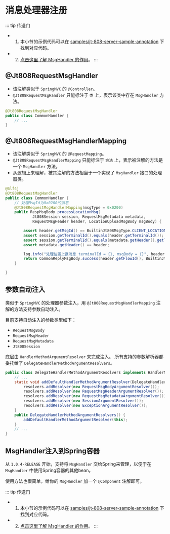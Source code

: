 # 消息处理器注册

::: tip 传送门
- 1. 本小节的示例代码可以在 [samples/jt-808-server-sample-annotation](https://github.com/hylexus/jt-framework/tree/master/samples/jt-808-server-sample-annotation) 下找到对应代码。
- 2. [点击这里了解 MsgHandler 的作用](../basic/customized.md#msghandler)。
:::

## @Jt808RequestMsgHandler

- 该注解类似于 `SpringMVC` 的 `@Controller`。
- `@Jt808RequestMsgHandler` 只能标注于 `类` 上，表示该类中存在 `MsgHandler` 方法。

```java
@Jt808RequestMsgHandler
public class CommonHandler {
    // ...
}
```

## @Jt808RequestMsgHandlerMapping

- 该注解类似于 `SpringMVC` 的 `@RequestMapping`。
- `@Jt808RequestMsgHandlerMapping` 只能标注于 `方法` 上，表示被注解的方法是一个 `MsgHandler` 方法。
- 从逻辑上来理解，被其注解的方法相当于一个实现了 `MsgHandler` 接口的处理器类。

```java
@Slf4j
@Jt808RequestMsgHandler
public class CommonHandler {
    // 处理MsgId为0x0200的消息
    @Jt808RequestMsgHandlerMapping(msgType = 0x0200)
    public RespMsgBody processLocationMsg(
            Jt808Session session, RequestMsgMetadata metadata,
            RequestMsgHeader header, LocationUploadMsgBody msgBody) {

        assert header.getMsgId() == BuiltinJt808MsgType.CLIENT_LOCATION_INFO_UPLOAD.getMsgId();
        assert session.getTerminalId().equals(header.getTerminalId());
        assert session.getTerminalId().equals(metadata.getHeader().getTerminalId());
        assert metadata.getHeader() == header;

        log.info("处理位置上报消息 terminalId = {}, msgBody = {}", header.getTerminalId(), msgBody);
        return CommonReplyMsgBody.success(header.getFlowId(), BuiltinJt808MsgType.CLIENT_LOCATION_INFO_UPLOAD);
    }

}
```

## 参数自动注入

类似于 `SpringMVC` 的处理器参数注入，用 `@Jt808RequestMsgHandlerMapping` 注解的方法支持参数自动注入。

目前支持自动注入的参数类型如下：

- `RequestMsgBody`
- `RequestMsgHeader`
- `RequestMsgMetadata`
- `Jt808Session`

底层由 `HandlerMethodArgumentResolver` 来完成注入。
所有支持的参数解析器都委托给了 `DelegateHandlerMethodArgumentResolvers`。

```java
public class DelegateHandlerMethodArgumentResolvers implements HandlerMethodArgumentResolver {
    // ...
    static void addDefaultHandlerMethodArgumentResolver(DelegateHandlerMethodArgumentResolvers resolvers) {
        resolvers.addResolver(new RequestMsgBodyArgumentResolver());
        resolvers.addResolver(new RequestMsgHeaderArgumentResolver());
        resolvers.addResolver(new RequestMsgMetadataArgumentResolver());
        resolvers.addResolver(new SessionArgumentResolver());
        resolvers.addResolver(new ExceptionArgumentResolver());
    }
    public DelegateHandlerMethodArgumentResolvers() {
        addDefaultHandlerMethodArgumentResolver(this);
    }
    // ...
}
```

## MsgHandler注入到Spring容器

从 `1.0.4-RELEASE` 开始，支持将 `MsgHandler` 交给Spring来管理，以便于在 `MsgHandler` 中使用Spring容器的其他bean。

使用方法也很简单，给你的 `MsgHandler` 加一个 `@Component` 注解即可。

::: tip 传送门
- 1. 本小节的示例代码可以在 [samples/jt-808-server-sample-annotation](https://github.com/hylexus/jt-framework/tree/master/samples/jt-808-server-sample-annotation) 下找到对应代码。
- 2. [点击这里了解 MsgHandler 的作用](../customization/msg-handler-config.md)。
:::
